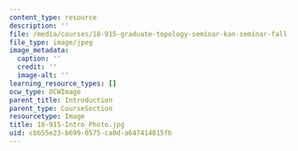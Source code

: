 ```yaml
---
content_type: resource
description: ''
file: /media/courses/18-915-graduate-topology-seminar-kan-seminar-fall-2014/cbb55e23b6990575ca0da647414815fb_18-915-Intro_Photo.jpg
file_type: image/jpeg
image_metadata:
  caption: ''
  credit: ''
  image-alt: ''
learning_resource_types: []
ocw_type: OCWImage
parent_title: Introduction
parent_type: CourseSection
resourcetype: Image
title: 18-915-Intro_Photo.jpg
uid: cbb55e23-b699-0575-ca0d-a647414815fb
---
```

